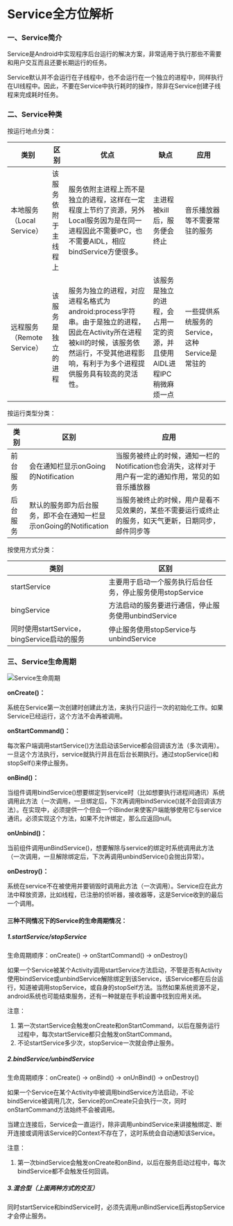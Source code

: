 # Service全方位解析

### 一、Service简介

Service是Android中实现程序后台运行的解决方案，非常适用于执行那些不需要和用户交互而且还要长期运行的任务。

Service默认并不会运行在子线程中，也不会运行在一个独立的进程中，同样执行在UI线程中。因此，不要在Service中执行耗时的操作，除非在Service创建子线程来完成耗时任务。

### 二、Service种类

按运行地点分类：

| 类别                       | 区别                 | 优点                                                         | 缺点                                                         | 应用                                           |
| -------------------------- | -------------------- | ------------------------------------------------------------ | ------------------------------------------------------------ | ---------------------------------------------- |
| 本地服务（Local Service）  | 该服务依附于主线程上 | 服务依附主进程上而不是独立的进程，这样在一定程度上节约了资源，另外Local服务因为是在同一进程因此不需要IPC，也不需要AIDL，相应bindService方便很多。 | 主进程被kill后，服务便会终止                                 | 音乐播放器等不需要常驻的服务                   |
| 远程服务（Remote Service） | 该服务是独立的进程   | 服务为独立的进程，对应进程名格式为android:process字符串。由于是独立的进程，因此在Activity所在进程被kill的时候，该服务依然运行，不受其他进程影响，有利于为多个进程提供服务具有较高的灵活性。 | 该服务是独立的进程，会占用一定的资源，并且使用AIDL进程IPC稍微麻烦一点 | 一些提供系统服务的Service，这种Service是常驻的 |

按运行类型分类：

| 类别     | 区别                                                         | 应用                                                         |
| -------- | ------------------------------------------------------------ | ------------------------------------------------------------ |
| 前台服务 | 会在通知栏显示onGoing的Notification                          | 当服务被终止的时候，通知一栏的Notification也会消失，这样对于用户有一定的通知作用，常见的如音乐播放器 |
| 后台服务 | 默认的服务即为后台服务，即不会在通知一栏显示onGoing的Notification | 当服务被终止的时候，用户是看不见效果的，某些不需要运行或终止的服务，如天气更新，日期同步，邮件同步等 |

按使用方式分类：

| 类别                                        | 区别                                                      |
| ------------------------------------------- | --------------------------------------------------------- |
| startService                                | 主要用于启动一个服务执行后台任务，停止服务使用stopService |
| bingService                                 | 方法启动的服务要进行通信，停止服务使用unbindService       |
| 同时使用startService，bingService启动的服务 | 停止服务使用stopService与unbindService                    |

### 三、Service生命周期

![Service生命周期](E:\Github仓库\Notes\Android\Android进阶\assets\Service生命周期.png)

**onCreate()：**

系统在Service第一次创建时创建此方法，来执行只运行一次的初始化工作。如果Service已经运行，这个方法不会再被调用。

**onStartCommand()：**

每次客户端调用startService()方法启动该Service都会回调该方法（多次调用）。一旦这个方法执行，service就执行并且在后台长期执行。通过stopService()和stopSelf()来停止服务。

**onBind()：**

当组件调用bindService()想要绑定到service时（比如想要执行进程间通讯）系统调用此方法（一次调用，一旦绑定后，下次再调用bindService()就不会回调该方法）。在实现中，必须提供一个但会一个IBinder来使客户端能够使用它与service通讯，必须实现这个方法，如果不允许绑定，那么应返回null。

**onUnbind()：**

当前组件调用unBindService()，想要解除与service的绑定时系统调用此方法（一次调用，一旦解除绑定后，下次再调用unbindService()会抛出异常）。

**onDestroy()：**

系统在service不在被使用并要销毁时调用此方法（一次调用）。Service应在此方法中释放资源，比如线程，已注册的侦听器，接收器等，这是Service收到的最后一个调用。

#### 三种不同情况下的Service的生命周期情况：

##### 1.startService/stopService

生命周期顺序：onCreate() -> onStartCommand() -> onDestroy()

如果一个Service被某个Activity调用startService方法启动，不管是否有Activity使用bindService或unbindService解除绑定到该Service，该Service都在后台运行，知道被调用stopService，或自身的stopSelf方法。当然如果系统资源不足，android系统也可能结束服务，还有一种就是在手机设置中找到应用关闭。

注意：

1. 第一次startService会触发onCreate和onStartCommand，以后在服务运行过程中，每次startService都只会触发onStartCommand。
2. 不论startService多少次，stopService一次就会停止服务。

##### 2.bindService/unbindService

生命周期顺序：onCreate() -> onBind() -> onUnBind() -> onDestroy()

如果一个Service在某个Activity中被调用bindService方法启动，不论bindService被调用几次，Service的onCreate只会执行一次，同时onStartCommand方法始终不会被调用。

当建立连接后，Service会一直运行，除非调用unbindService来讲接触绑定、断开连接或调用该Service的Context不存在了，这时系统会自动通知该Service。

注意：

1. 第一次bindService会触发onCreate和onBind，以后在服务启动过程中，每次bindService都不会触发任何回调。

##### 3.混合型（上面两种方式的交互）

同时startService和bindService时，必须先调用unBindService后再stopService才会停止服务。